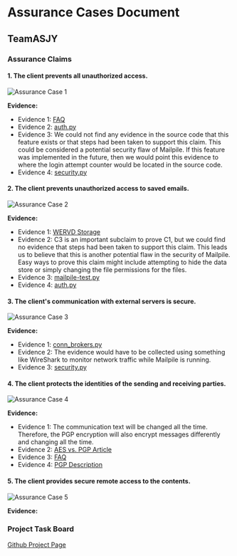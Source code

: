 # Assurance Cases Document

## TeamASJY

### Assurance Claims

#### 1. The client prevents all unauthorized access.

![Assurance Case 1](https://i.imgur.com/exehQUp.png)

**Evidence:**
* Evidence 1: [FAQ](https://www.mailpile.is/faq/#enc-5)
* Evidence 2: [auth.py](https://github.com/mailpile/Mailpile/blob/master/mailpile/auth.py) 
* Evidence 3: We could not find any evidence in the source code that this feature exists or that steps had been taken to support this claim. This could be considered a potential security flaw of Mailpile. If this feature was implemented in the future, then we would point this evidence to where the login attempt counter would be located in the source code.
* Evidence 4: [security.py](https://github.com/mailpile/Mailpile/blob/master/mailpile/security.py)


#### 2. The client prevents unauthorized access to saved emails.

![Assurance Case 2](https://i.imgur.com/R3pYW9t.png)

**Evidence:**

* Evidence 1: [WERVD Storage](https://github.com/mailpile/Mailpile/wiki/WERVD-Storage)
* Evidence 2: C3 is an important subclaim to prove C1, but we could find no evidence that steps had been taken to support this claim. This leads us to believe that this is another potential flaw in the security of Mailpile. Easy ways to prove this claim might include attempting to hide the data store or simply changing the file permissions for the files.
* Evidence 3: [mailpile-test.py](https://github.com/mailpile/Mailpile/blob/master/scripts/mailpile-test.py)
* Evidence 4: [auth.py](https://github.com/mailpile/Mailpile/blob/master/mailpile/auth.py)


#### 3. The client's communication with external servers is secure.

![Assurance Case 3](https://i.imgur.com/6HGqliT.png)

**Evidence:**
* Evidence 1: [conn_brokers.py](https://github.com/mailpile/Mailpile/blob/master/mailpile/conn_brokers.py)
* Evidence 2: The evidence would have to be collected using something like WireShark to monitor network traffic while Mailpile is running.
* Evidence 3: [security.py](https://github.com/mailpile/Mailpile/blob/master/mailpile/security.py)


#### 4. The client protects the identities of the sending and receiving parties.

![Assurance Case 4](https://i.imgur.com/e3L0jW5.jpg)

**Evidence:**
*  Evidence 1: The communication text will be changed all the time. Therefore, the PGP encryption will also encrypt messages differently and changing all the time.
*  Evidence 2: [AES vs. PGP Article](https://info.townsendsecurity.com/bid/66064/aes-vs-pgp-what-is-the-difference)
*  Evidence 3: [FAQ](https://www.mailpile.is/faq/#wha-3)
*  Evidence 4: [PGP Description](https://en.wikipedia.org/wiki/Pretty_Good_Privacy)


#### 5. The client provides secure remote access to the contents.

![Assurance Case 5]()

**Evidence:**



### Project Task Board

[Github Project Page](https://github.com/SethRedwine/CSCI8420-TeamASJY/projects/4)
